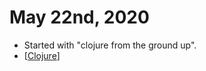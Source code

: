 # May 22nd, 2020
- Started with "clojure from the ground up".
- [[Clojure]]

[//begin]: # "Autogenerated link references for markdown compatibility"
[Clojure]: ../clojure.md "Clojure"
[//end]: # "Autogenerated link references"